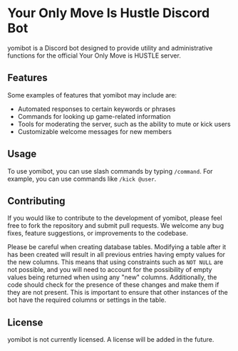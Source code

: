 # Your Only Move Is Hustle Discord Bot

yomibot is a Discord bot designed to provide utility and 
administrative functions for the official Your Only Move is 
HUSTLE server.

## Features

Some examples of features that yomibot may include are:

- Automated responses to certain keywords or phrases
- Commands for looking up game-related information
- Tools for moderating the server, such as the ability to mute or kick users
- Customizable welcome messages for new members

## Usage

To use yomibot, you can use slash commands by typing `/command`. 
For example, you can use commands like `/kick @user`.

## Contributing

If you would like to contribute to the development of yomibot, 
please feel free to fork the repository and submit pull requests. 
We welcome any bug fixes, feature suggestions, or improvements to the codebase.

Please be careful when creating database tables. 
Modifying a table after it has been created will result in 
all previous entries having empty values for the new columns. 
This means that using constraints such as `NOT NULL` are not 
possible, and you will need to account for the possibility of 
empty values being returned when using any "new" columns. 
Additionally, the code should check for the presence of these 
changes and make them if they are not present. 
This is important to ensure that other instances of the bot 
have the required columns or settings in the table.

## License

yomibot is not currently licensed. A license will be added in the future.
